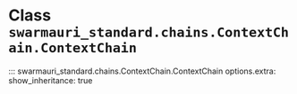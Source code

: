 # Class `swarmauri_standard.chains.ContextChain.ContextChain`

::: swarmauri_standard.chains.ContextChain.ContextChain
    options.extra:
      show_inheritance: true

